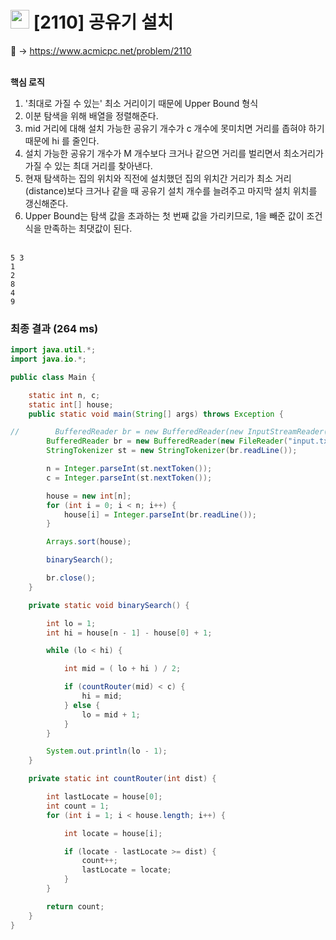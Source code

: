# <img src="https://d2gd6pc034wcta.cloudfront.net/tier/12.svg" width="30"> [2110] 공유기 설치

📌 → https://www.acmicpc.net/problem/2110 <br/><br/>

**핵심 로직**

1. '최대로 가질 수 있는' 최소 거리이기 때문에 Upper Bound 형식
2. 이분 탐색을 위해 배열을 정렬해준다.
3. mid 거리에 대해 설치 가능한 공유기 개수가 c 개수에 못미치면 거리를 좁혀야 하기 때문에 hi 를 줄인다.
4. 설치 가능한 공유기 개수가 M 개수보다 크거나 같으면 거리를 벌리면서 최소거리가 가질 수 있는 최대 거리를 찾아낸다.
5. 현재 탐색하는 집의 위치와 직전에 설치했던 집의 위치간 거리가 최소 거리(distance)보다 크거나 같을 때 공유기 설치 개수를 늘려주고 마지막 설치 위치를 갱신해준다.
6. Upper Bound는 탐색 값을 초과하는 첫 번째 값을 가리키므로, 1을 빼준 값이 조건식을 만족하는 최댓값이 된다. <br/><br/>

```
5 3
1
2
8
4
9
```

### 최종 결과 (264 ms)

```java
import java.util.*;
import java.io.*;

public class Main {

    static int n, c;
    static int[] house;
    public static void main(String[] args) throws Exception {

//        BufferedReader br = new BufferedReader(new InputStreamReader(System.in));
        BufferedReader br = new BufferedReader(new FileReader("input.txt"));
        StringTokenizer st = new StringTokenizer(br.readLine());

        n = Integer.parseInt(st.nextToken());
        c = Integer.parseInt(st.nextToken());

        house = new int[n];
        for (int i = 0; i < n; i++) {
            house[i] = Integer.parseInt(br.readLine());
        }

        Arrays.sort(house);

        binarySearch();

        br.close();
    }

    private static void binarySearch() {

        int lo = 1;
        int hi = house[n - 1] - house[0] + 1;

        while (lo < hi) {

            int mid = ( lo + hi ) / 2;

            if (countRouter(mid) < c) {
                hi = mid;
            } else {
                lo = mid + 1;
            }
        }

        System.out.println(lo - 1);
    }

    private static int countRouter(int dist) {

        int lastLocate = house[0];
        int count = 1;
        for (int i = 1; i < house.length; i++) {

            int locate = house[i];

            if (locate - lastLocate >= dist) {
                count++;
                lastLocate = locate;
            }
        }

        return count;
    }
}
```
